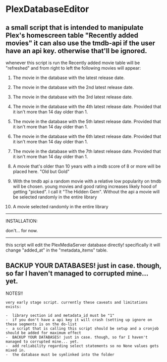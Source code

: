 # PlexDatabaseEditor

a small script that is intended to manipulate Plex's homescreen table "Recently added movies" it can also use the tmdb-api
if the user have an api key. otherwise that'll be ignored.
----------
whenever this script is run the Recently added movie table will be "refreshed" and from right to left
the following movies will appear:

1. The movie in the database with the latest release date.
2. The movie in the database with the 2nd latest release date.
3. The movie in the database with the 3rd latest release date.
4. The movie in the database with the 4th latest release date. Provided that it isn't more than 14 day older than 1.
5. The movie in the database with the 5th latest release date. Provided that it isn't more than 14 day older than 1.
6. The movie in the database with the 6th latest release date. Provided that it isn't more than 14 day older than 1.
7. The movie in the database with the 7th latest release date. Provided that it isn't more than 14 day older than 1.

8. A movie that's older than 10 years with a imdb score of 8 or more will be placed here. "Old but Gold"

9. With  the tmdb api a random movie with a relative low popularity on tmdb will be chosen.
   young movies and good rating increases likely hood of getting "picked". I call it "The Hidden Gem".
   Without the api a movie will be selected randomly in the entire library

10. A movie selected randomly in the entire library

----------
INSTALLATION:

don't... for now.

----------

this script will edit the PlexMediaServer database directly! specifically it will change "added_at" in the
"metadata_items" table.

  BACKUP YOUR DATABASES! just in case. though, so far I haven't managed to corrupted mine... yet.
----------
NOTES!!

    very early stage script. currently these caveats and limitations exists:

    -  library section id and metadata_id must be "1"
    -  if you don't have a api key it will crash (setting up ignore on these segments is on the do-list
    -  a script that is calling this script should be setup and a cronjob should be added for maximum effect
    -  BACKUP YOUR DATABASES! just in case. though, so far I haven't managed to corrupted mine... yet.
    -  add reliability regarding select statements so no None values gets mixed in.
    -  the database must be symlinked into the folder



